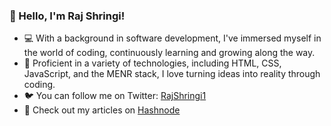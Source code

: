 <!--
**RajShringi/RajShringi** is a ✨ _special_ ✨ repository because its `README.md` (this file) appears on your GitHub profile.

Here are some ideas to get you started:

- 🔭 I’m currently working on ...
- 🌱 I’m currently learning ...
- 👯 I’m looking to collaborate on ...
- 🤔 I’m looking for help with ...
- 💬 Ask me about ...
- 📫 How to reach me: ...
- 😄 Pronouns: ...
- ⚡ Fun fact: ...
-->
### 👋 Hello, I'm Raj Shringi!
- 💻 With a background in software development, I've immersed myself in the world of coding, continuously learning and growing along the way.  
- 🚀 Proficient in a variety of technologies, including HTML, CSS, JavaScript, and the MENR stack, I love turning ideas into reality through coding.  
- 🐦 You can follow me on Twitter: [RajShringi1](https://twitter.com/RajShringi1)  
- 📝 Check out my articles on [Hashnode](https://rajshringi.hashnode.dev/)
